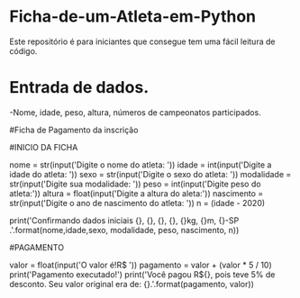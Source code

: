 # Ficha-de-um-Atleta-em-Python
Este repositório é para iniciantes que consegue tem uma fácil leitura de código. 

# Entrada  de dados.
-Nome, idade, peso, altura, números de campeonatos participados.

#Ficha de Pagamento da inscrição

#INICIO DA FICHA

nome = str(input('Digite o nome do atleta: '))
idade = int(input('Digite a idade do atleta: '))
sexo = str(input('Digite o sexo do atleta: '))
modalidade = str(input('Digite sua modalidade: '))
peso = int(input('Digite peso do atleta:'))
altura = float(input('Digite a altura do aleta:'))
nascimento = str(input('Digite o ano de nascimento do atleta: '))
n = (idade - 2020)

print('Confirmando dados iniciais {}, {}, {}, {}, {}kg, {}m, {}-SP .'.format(nome,idade,sexo, modalidade, peso, nascimento, n))

#PAGAMENTO

valor = float(input('O valor é!R$ '))
pagamento = valor + (valor * 5 / 10)
print('Pagamento executado!')
print('Você pagou R${}, pois teve 5% de desconto. Seu valor original era de: {}.'.format(pagamento, valor))
